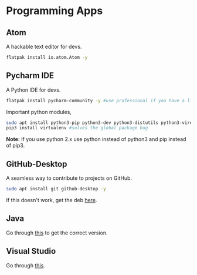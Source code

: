 # Programming Apps

## Atom

A hackable text editor for devs.

```bash
flatpak install io.atom.Atom -y
```

## Pycharm IDE

A Python IDE for devs.

```bash
flatpak install pycharm-community -y #use professional if you have a license
```

Important python modules,

```bash
sudo apt install python3-pip python3-dev python3-distutils python3-virenv
pip3 install virtualenv #solves the global package bug
```

**Note:** If you use python 2.x use python instead of python3 and pip instead of pip3.

## GitHub-Desktop

A seamless way to contribute to projects on GitHub.

```bash
sudo apt install git github-desktop -y
```

If this doesn't work, get the deb [here](https://github.com/shiftkey/desktop/releases).

## Java

Go through [this](https://www.digitalocean.com/community/tutorials/how-to-install-java-with-apt-on-ubuntu-18-04) to get the correct version.

## Visual Studio

Go through [this](https://code.visualstudio.com/docs/setup/linux).
